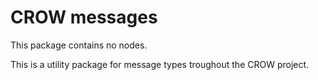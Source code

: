 # CROW messages

This package contains no nodes.

This is a utility package for message types troughout the CROW project.